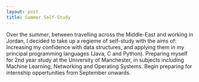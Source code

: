 ```yaml
---
layout: post
title: Summer Self-Study
---
```


Over the summer, between travelling across the Middle-East and working in Jordan, I decided to take up a regieme of self-study with the aims of:
Increasing my confidence with data structures, and applying them in my principal programming languages (Java, C and Python).
Preparing myself for 2nd year study at the University of Manchester, in subjects including Machine Learning, Networking and Operating Systems.
Begin preparing for internship oppertunities from September onwards.

